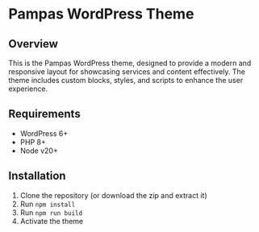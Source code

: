 # Pampas WordPress Theme

## Overview

This is the Pampas WordPress theme, designed to provide a modern and responsive layout for showcasing services and content effectively. The theme includes custom blocks, styles, and scripts to enhance the user experience.

## Requirements

* WordPress 6+
* PHP 8+
* Node v20+

## Installation

1. Clone the repository (or download the zip and extract it)
2. Run `npm install`
3. Run `npm run build`
4. Activate the theme
